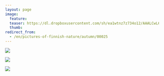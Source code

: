 ```yaml
---
layout: page
image:
  feature:
  teaser: https://dl.dropboxusercontent.com/sh/ea1wtnz7z734o12/AAALCwL6v3VF8qemo2Ej8yRza/luontokuvat/kes%C3%A4/2/DSC13534-245px.jpg
  thumb:
redirect_from:
  - /en/pictures-of-finnish-nature/autumn/00025
---
```


[![](https://dl.dropboxusercontent.com/sh/ea1wtnz7z734o12/AADCMHjXLsQLk8wuaB4UKHZ4a/luontokuvat/syksy/DSC14485-800px.jpg)](https://dl.dropboxusercontent.com/sh/ea1wtnz7z734o12/AACZN3paO__s_EaJMLrgH1sGa/luontokuvat/syksy/DSC14485.jpg)

[![](https://dl.dropboxusercontent.com/sh/ea1wtnz7z734o12/AADPFAwPcHVi2i30OX6DPQtFa/luontokuvat/kes%C3%A4/2/DSC13436-800px.jpg)](https://dl.dropboxusercontent.com/sh/ea1wtnz7z734o12/AACUMllfwhsVdSfEC9xcShsVa/luontokuvat/kes%C3%A4/2/DSC13436.jpg)

[![](https://dl.dropboxusercontent.com/sh/ea1wtnz7z734o12/AADvhO_j939iskfSU9uDvgkHa/luontokuvat/kes%C3%A4/2/DSC13534-800px.jpg)](https://dl.dropboxusercontent.com/sh/ea1wtnz7z734o12/AADtBK4tnoqfc6oBuuOUuD7Ya/luontokuvat/kes%C3%A4/2/DSC13534.jpg)
